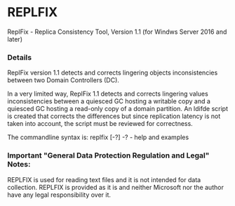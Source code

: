 # REPLFIX
ReplFix - Replica Consistency Tool, Version 1.1 (for Windws Server 2016 and later)

### Details
ReplFix version 1.1 detects and corrects lingering objects inconsistencies between two Domain Controllers (DC).

In a very limited way, ReplFix 1.1 detects and corrects lingering values inconsistencies between a quiesced GC hosting a writable copy and a quiesced GC hosting a read-only copy of a domain partition.
An ldifde script is created that corrects the differences but since replication latency is not taken into account, the script must be reviewed for correctness.

The commandline syntax is:
  replfix [-?]
    -? - help and examples

### Important "General Data Protection Regulation and Legal" Notes:
REPLFIX is used for reading text files and it is not intended for data collection.
REPLFIX is provided as it is and neither Microsoft nor the author have any legal responsibility over it.